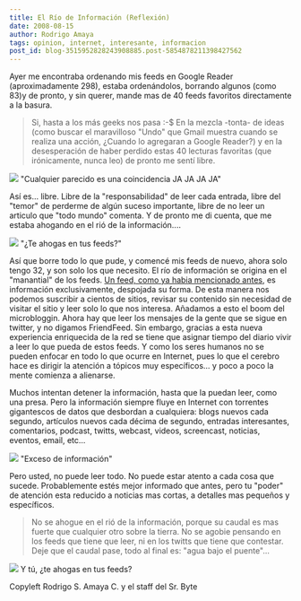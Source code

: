 ```yaml
---
title: El Río de Información (Reflexión)
date: 2008-08-15
author: Rodrigo Amaya
tags: opinion, internet, interesante, informacion
post_id: blog-3515952828243908885.post-5854878211398427562
---
```


Ayer me encontraba ordenando mis feeds en Google Reader (aproximadamente 298), estaba ordenándolos, borrando algunos (como 83)y de pronto, y sin querer, mande mas de 40 feeds favoritos directamente a la basura.

> Si, hasta a los más geeks nos pasa
> :-$
En la mezcla -tonta- de ideas (como buscar el maravilloso "Undo" que Gmail muestra cuando se realiza una acción, ¿Cuando lo agregaran a Google Reader?) y en la desesperación de haber perdido estas 40 lecturas favoritas (que irónicamente, nunca leo) de pronto me sentí libre.

[![](https://4.bp.blogspot.com/_ayvorITawE4/SKXppfb79BI/AAAAAAAABEU/lwUtvmI4h-w/s320/freegeek.jpg)](https://4.bp.blogspot.com/_ayvorITawE4/SKXppfb79BI/AAAAAAAABEU/lwUtvmI4h-w/s1600-h/freegeek.jpg)
"Cualquier parecido es una
coincidencia JA JA JA JA"

Así es... libre. Libre de la "responsabilidad" de leer cada entrada, libre del "temor" de perderme de algún suceso importante, libre de no leer un articulo que "todo mundo" comenta. Y de pronto me di cuenta, que me estaba ahogando en el rió de la información....

[![](https://2.bp.blogspot.com/_ayvorITawE4/SKXpJOuu7cI/AAAAAAAABEM/E09j21YBXOI/s320/geek_drowning.jpg)](https://2.bp.blogspot.com/_ayvorITawE4/SKXpJOuu7cI/AAAAAAAABEM/E09j21YBXOI/s1600-h/geek_drowning.jpg)
"¿Te ahogas en tus
feeds?"

Así que borre todo lo que pude, y comencé mis feeds de nuevo, ahora solo tengo 32, y son solo los que necesito. El río de información se origina en el "manantial" de los feeds. [Un feed, como ya habia mencionado antes](http://www.srbyte.com/2008/03/que-es-el-rss-feed-rssatomxmlsyndicatio.html), es información exclusivamente, despojada su forma. De esta manera nos podemos suscribir a cientos de sitios, revisar su contenido sin necesidad de visitar el sitio y leer solo lo que nos interesa. Añadamos a esto el boom del microbloggin. Ahora hay que leer los mensajes de la gente que se sigue en twitter, y no digamos FriendFeed. Sin embargo, gracias a esta nueva experiencia enriquecida de la red se tiene que asignar tiempo del diario vivir a leer lo que pueda de estos feeds. Y como los seres humanos no se pueden enfocar en todo lo que ocurre en Internet, pues lo que el cerebro hace es dirigir la atención a tópicos muy específicos... y poco a poco la mente comienza a alienarse.

Muchos intentan detener la información, hasta que la puedan leer, como una presa. Pero la información siempre fluye en Internet con torrentes gigantescos de datos que desbordan a cualquiera: blogs nuevos cada segundo, artículos nuevos cada décima de segundo, entradas interesantes, comentarios, podcast, twitts, webcast, videos, screencast, noticias, eventos, email, etc...

[![](https://3.bp.blogspot.com/_ayvorITawE4/SKXqZRguqqI/AAAAAAAABEk/YkSEbPnAJqo/s320/image_4.png)](https://3.bp.blogspot.com/_ayvorITawE4/SKXqZRguqqI/AAAAAAAABEk/YkSEbPnAJqo/s1600-h/image_4.png)
"Exceso de
información"

Pero usted, no puede leer todo. No puede estar atento a cada cosa que sucede. Probablemente estés mejor informado que antes, pero tu "poder" de atención esta reducido a noticias mas cortas, a detalles mas pequeños y específicos.

> No se ahogue
> en el rió de la información, porque su caudal es mas fuerte que cualquier otro sobre la
> tierra.
No se agobie pensando en los feeds que tiene que leer, ni en los twitts que tiene que contestar. Deje que el caudal pase, todo al final es: "agua bajo el puente"...

[![](https://4.bp.blogspot.com/_ayvorITawE4/SKXoDbwbX7I/AAAAAAAABEE/JUY3c1Z6pq0/s320/Water+under+west+bridge1.jpg)](https://4.bp.blogspot.com/_ayvorITawE4/SKXoDbwbX7I/AAAAAAAABEE/JUY3c1Z6pq0/s1600-h/Water+under+west+bridge1.jpg)
Y tú, ¿te ahogas en tus feeds?

Copyleft Rodrigo S. Amaya C. y el staff del Sr. Byte